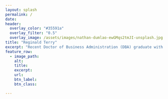 ```yaml
---
layout: splash
permalink: /
date: 
header:
  overlay_color: "#35591a"
  overlay_filter: "0.5"
  overlay_image: /assets/images/nathan-dumlao-ewGMqs2tmJI-unsplash.jpg
title: "Reginald Terry"
excerpt: "Recent Doctor of Business Administration (DBA) graduate with expertise in the hospitality industry seeking opportunities to teach Business and Management related concepts in an Educational setting."
feature_row:
  - image_path: 
    alt: 
    title: 
    excerpt: 
    url: 
    btn_label: 
    btn_class: 

---
```

